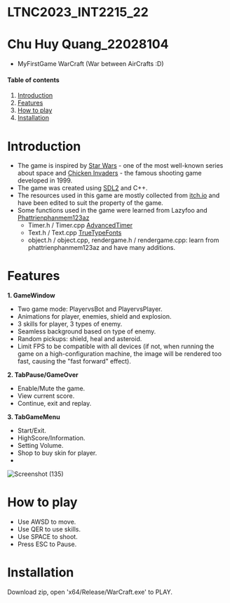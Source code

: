 # LTNC2023_INT2215_22
# Chu Huy Quang_22028104
* MyFirstGame WarCraft (War between AirCrafts :D)
#### Table of contents
1. [Introduction](#introduction)
2. [Features](#features)
3. [How to play](#play)
4. [Installation](#installation)

# Introduction <a name="introduction"></a>
* The game is inspired by [Star Wars](https://en.wikipedia.org/wiki/Star_Wars) - one of the most well-known series about space and [Chicken Invaders](https://en.wikipedia.org/wiki/Chicken_Invaders) - the famous shooting game developed in 1999.
* The game was created using [SDL2](https://www.libsdl.org/) and C++.
* The resources used in this game are mostly collected from [itch.io](https://itch.io/game-assets) and have been edited to suit the property of the game.
* Some functions used in the game were learned from Lazyfoo and [Phattrienphanmem123az](http://phattrienphanmem123az.com/)
  * Timer.h / Timer.cpp [AdvancedTimer](https://lazyfoo.net/tutorials/SDL/23_advanced_timers/index.php)
  * Text.h / Text.cpp  [TrueTypeFonts](https://lazyfoo.net/tutorials/SDL/16_true_type_fonts/index.php)
  * object.h / object.cpp, rendergame.h / rendergame.cpp: learn from phattrienphanmem123az and have many additions.

# Features <a name="features"></a>

**1. GameWindow**
* Two game mode: PlayervsBot and PlayervsPlayer.
* Animations for player, enemies, shield and explosion.
* 3 skills for player, 3 types of enemy.
* Seamless background based on type of enemy.
* Random pickups: shield, heal and asteroid.
* Limit FPS to be compatible with all devices (if not, when running the game on a high-configuration machine, the image will be rendered too fast, causing the "fast forward" effect).

**2. TabPause/GameOver**
* Enable/Mute the game.
* View current score.
* Continue, exit and replay.

**3. TabGameMenu**
* Start/Exit.
* HighScore/Information.
* Setting Volume.
* Shop to buy skin for player.
* 
![Screenshot (135)](https://user-images.githubusercontent.com/111046219/230268944-490a3639-cb54-4221-be6c-e68b3537239e.png)

# How to play <a name="play"></a>
* Use AWSD to move.
* Use QER to use skills.
* Use SPACE to shoot.
* Press ESC to Pause.

# Installation <a name="installation"></a>
Download zip, open 'x64/Release/WarCraft.exe' to PLAY.
